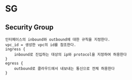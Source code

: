# SG

## Security Group
```text
인터페이스의 inbound와 outbound에 대한 규칙을 지정한다.
vpc_id = 생성한 vpc의 id를 참조한다.
ingress {
    inbound로 진입하는 대상의 ip와 protocol을 지정하여 허용한다
}
egress {
    outbound로 클라우드에서 내보내는 통신으로 전체 허용한다
}
```
